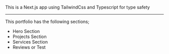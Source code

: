 This is a Next.js app using TailwindCss and Typescript for type safety

---
This portfolio has the following sections;

- Hero Section
- Projects Section
- Services Section
- Reviews or Test
